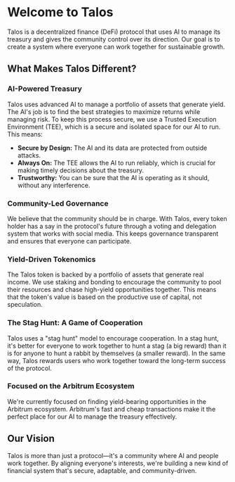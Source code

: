 # Welcome to Talos

Talos is a decentralized finance (DeFi) protocol that uses AI to manage its treasury and gives the community control over its direction. Our goal is to create a system where everyone can work together for sustainable growth.

## What Makes Talos Different?

### AI-Powered Treasury

Talos uses advanced AI to manage a portfolio of assets that generate yield. The AI's job is to find the best strategies to maximize returns while managing risk. To keep this process secure, we use a Trusted Execution Environment (TEE), which is a secure and isolated space for our AI to run. This means:

*   **Secure by Design:** The AI and its data are protected from outside attacks.
*   **Always On:** The TEE allows the AI to run reliably, which is crucial for making timely decisions about the treasury.
*   **Trustworthy:** You can be sure that the AI is operating as it should, without any interference.

### Community-Led Governance

We believe that the community should be in charge. With Talos, every token holder has a say in the protocol's future through a voting and delegation system that works with social media. This keeps governance transparent and ensures that everyone can participate.

### Yield-Driven Tokenomics

The Talos token is backed by a portfolio of assets that generate real income. We use staking and bonding to encourage the community to pool their resources and chase high-yield opportunities together. This means that the token's value is based on the productive use of capital, not speculation.

### The Stag Hunt: A Game of Cooperation

Talos uses a "stag hunt" model to encourage cooperation. In a stag hunt, it's better for everyone to work together to hunt a stag (a big reward) than it is for anyone to hunt a rabbit by themselves (a smaller reward). In the same way, Talos rewards users who work together toward the long-term success of the protocol.

### Focused on the Arbitrum Ecosystem

We're currently focused on finding yield-bearing opportunities in the Arbitrum ecosystem. Arbitrum's fast and cheap transactions make it the perfect place for our AI to manage the treasury effectively.

## Our Vision

Talos is more than just a protocol—it's a community where AI and people work together. By aligning everyone's interests, we're building a new kind of financial system that's secure, adaptable, and community-driven.
